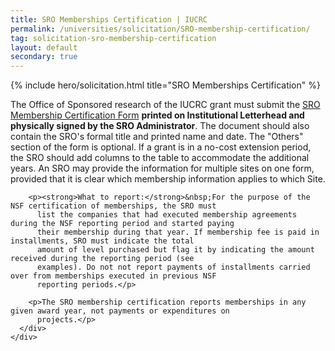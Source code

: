 ```yaml
---
title: SRO Memberships Certification | IUCRC
permalink: /universities/solicitation/SRO-membership-certification/
tag: solicitation-sro-membership-certification
layout: default
secondary: true
---
```


{% include hero/solicitation.html title="SRO Memberships Certification" %}

  <div class="content-block">
    <div class="container">
      <div class="content-block__inner">
        <p>The Office of Sponsored research of the IUCRC grant must submit the&nbsp;<a
            href="{{ site.baseurl }}/sites/default/files/SRO_Certification_of_Membership_Template_print_on_inst_letterhead%20June%202019%20Revision.docx">SRO
            Membership Certification Form</a>&nbsp;<strong>printed on Institutional Letterhead and physically signed by
            the SRO Administrator</strong>. The document should also contain the SRO's formal title and printed name and
          date. The "Others" section of the form is optional. If a grant is in a no-cost extension period, the SRO
          should add columns to the table to accommodate the additional years. An SRO may provide the information for
          multiple sites on one form, provided that it is clear which membership information applies to which Site.</p>

        <p><strong>What to report:</strong>&nbsp;For the purpose of the NSF certification of memberships, the SRO must
          list the companies that had executed membership agreements during the NSF reporting period and started paying
          their membership during that year. If membership fee is paid in installments, SRO must indicate the total
          amount of level purchased but flag it by indicating the amount received during the reporting period (see
          examples). Do not not report payments of installments carried over from memberships executed in previous NSF
          reporting periods.</p>

        <p>The SRO membership certification reports memberships in any given award year, not payments or expenditures on
          projects.</p>
      </div>
    </div>
  </div>